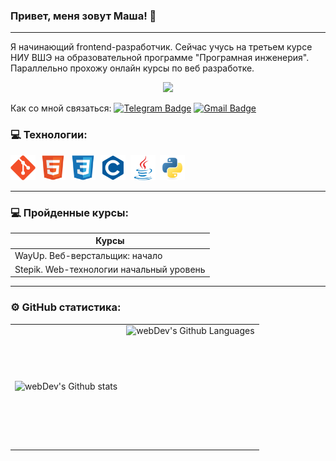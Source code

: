 ### Привет, меня зовут Маша! 👋

---

Я начинающий frontend-разработчик. Сейчас учусь на третьем курсе НИУ ВШЭ на образовательной программе "Програмная инженерия". Параллельно прохожу онлайн курсы по веб разработке.
<div align = "center">
<img src="https://media.giphy.com/media/v1.Y2lkPTc5MGI3NjExNDNmYjEzNzE4ZmRmYmIzNDc4ZTE3YzFkM2RlYWZkMzI2MjQxZjExMSZjdD1z/M4NykXxUE0HAcK7UJ6/giphy.gif" width="200"/>
 </div>
 
Как со мной связаться: [![Telegram Badge](https://img.shields.io/badge/-simmasha-blue?style=flat&logo=Telegram&logoColor=white)](https://t.me/simmasha) [![Gmail Badge](https://img.shields.io/badge/-Gmail-red?style=flat&logo=Gmail&logoColor=white)](mailto:simk.otar@gmail.com)

### 💻 Технологии:
<div>
  <img src="https://github.com/devicons/devicon/blob/master/icons/git/git-original.svg" title="git" alt="git" width="40" height="40"/>&nbsp
  <img src="https://github.com/devicons/devicon/blob/master/icons/html5/html5-original.svg" title="html5" alt="html5" width="40" height="40"/>&nbsp
  <img src="https://github.com/devicons/devicon/blob/master/icons/css3/css3-original.svg" title="css" alt="css" width="40" height="40"/>&nbsp
  <img src="https://github.com/devicons/devicon/blob/master/icons/c/c-plain.svg" title="C" alt="C" width="40" height="40"/>&nbsp
  <img src="https://github.com/devicons/devicon/blob/master/icons/java/java-original.svg" title="Java" alt="Java" width="40" height="40"/>&nbsp
  <img src="https://github.com/devicons/devicon/blob/master/icons/python/python-original.svg" title="Python" alt="Python" width="40" height="40"/>&nbsp;
</div>

---

### 💻 Пройденные курсы:

| Курсы                                                           | 
| ----------------------------------------------------------------| 
| WayUp. Веб-верстальщик: начало                                  | 
| Stepik. Web-технологии начальный уровень                        |

---

### ⚙️ GitHub статистика:

<table>
  <tr>
    <td>
      <img align="left" src="http://github-readme-streak-stats.herokuapp.com?user=mizmary&theme=dark&background=000000" alt="webDev's Github stats" />
    </td>
    <td>
      <img height="195px" align="right" alt="webDev's Github Languages" src="https://github-readme-stats-sigma-five.vercel.app/api/top-langs/?username=mizmary&layout=compact&theme=vision-friendly-dark" />
    </td>
  </tr>
</table>

